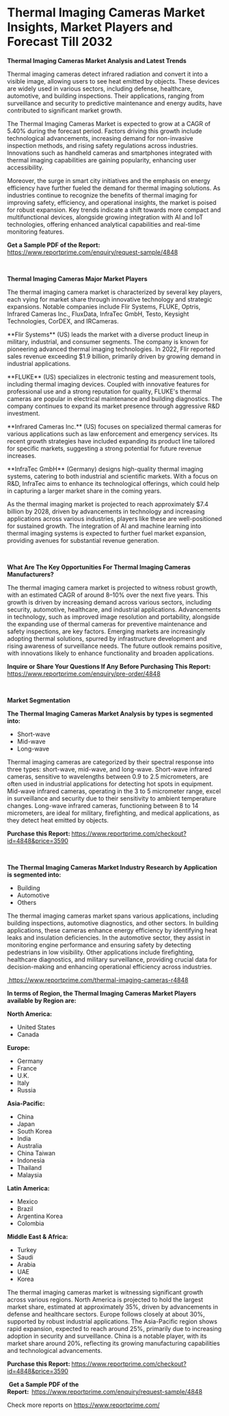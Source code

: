 <p><h1>Thermal Imaging Cameras Market Insights, Market Players and Forecast Till 2032</h1></p><p><strong>Thermal Imaging Cameras Market Analysis and Latest Trends</strong></p>
<p><p>Thermal imaging cameras detect infrared radiation and convert it into a visible image, allowing users to see heat emitted by objects. These devices are widely used in various sectors, including defense, healthcare, automotive, and building inspections. Their applications, ranging from surveillance and security to predictive maintenance and energy audits, have contributed to significant market growth.</p><p>The Thermal Imaging Cameras Market is expected to grow at a CAGR of 5.40% during the forecast period. Factors driving this growth include technological advancements, increasing demand for non-invasive inspection methods, and rising safety regulations across industries. Innovations such as handheld cameras and smartphones integrated with thermal imaging capabilities are gaining popularity, enhancing user accessibility.</p><p>Moreover, the surge in smart city initiatives and the emphasis on energy efficiency have further fueled the demand for thermal imaging solutions. As industries continue to recognize the benefits of thermal imaging for improving safety, efficiency, and operational insights, the market is poised for robust expansion. Key trends indicate a shift towards more compact and multifunctional devices, alongside growing integration with AI and IoT technologies, offering enhanced analytical capabilities and real-time monitoring features.</p></p>
<p><strong>Get a Sample PDF of the Report:&nbsp;</strong> <a href="https://www.reportprime.com/enquiry/request-sample/4848?utm_campaign=3176&utm_medium=2&utm_source=Github&utm_content=ia&utm_term=19032025&utm_id=thermal-imaging-cameras">https://www.reportprime.com/enquiry/request-sample/4848</a></p>
<p>&nbsp;</p>
<p><strong>Thermal Imaging Cameras Major Market Players</strong></p>
<p><p>The thermal imaging camera market is characterized by several key players, each vying for market share through innovative technology and strategic expansions. Notable companies include Flir Systems, FLUKE, Optris, Infrared Cameras Inc., FluxData, InfraTec GmbH, Testo, Keysight Technologies, CorDEX, and IRCameras.</p><p>**Flir Systems** (US) leads the market with a diverse product lineup in military, industrial, and consumer segments. The company is known for pioneering advanced thermal imaging technologies. In 2022, Flir reported sales revenue exceeding $1.9 billion, primarily driven by growing demand in industrial applications.</p><p>**FLUKE** (US) specializes in electronic testing and measurement tools, including thermal imaging devices. Coupled with innovative features for professional use and a strong reputation for quality, FLUKE's thermal cameras are popular in electrical maintenance and building diagnostics. The company continues to expand its market presence through aggressive R&D investment.</p><p>**Infrared Cameras Inc.** (US) focuses on specialized thermal cameras for various applications such as law enforcement and emergency services. Its recent growth strategies have included expanding its product line tailored for specific markets, suggesting a strong potential for future revenue increases.</p><p>**InfraTec GmbH** (Germany) designs high-quality thermal imaging systems, catering to both industrial and scientific markets. With a focus on R&D, InfraTec aims to enhance its technological offerings, which could help in capturing a larger market share in the coming years.</p><p>As the thermal imaging market is projected to reach approximately $7.4 billion by 2028, driven by advancements in technology and increasing applications across various industries, players like these are well-positioned for sustained growth. The integration of AI and machine learning into thermal imaging systems is expected to further fuel market expansion, providing avenues for substantial revenue generation.</p></p>
<p>&nbsp;</p>
<p><strong>What Are The Key Opportunities For Thermal Imaging Cameras Manufacturers?</strong></p>
<p><p>The thermal imaging camera market is projected to witness robust growth, with an estimated CAGR of around 8–10% over the next five years. This growth is driven by increasing demand across various sectors, including security, automotive, healthcare, and industrial applications. Advancements in technology, such as improved image resolution and portability, alongside the expanding use of thermal cameras for preventive maintenance and safety inspections, are key factors. Emerging markets are increasingly adopting thermal solutions, spurred by infrastructure development and rising awareness of surveillance needs. The future outlook remains positive, with innovations likely to enhance functionality and broaden applications.</p></p>
<p><strong>Inquire or Share Your Questions If Any Before Purchasing This Report:</strong> <a href="https://www.reportprime.com/enquiry/pre-order/4848?utm_campaign=3176&utm_medium=2&utm_source=Github&utm_content=ia&utm_term=19032025&utm_id=thermal-imaging-cameras">https://www.reportprime.com/enquiry/pre-order/4848</a></p>
<p>&nbsp;</p>
<p><strong>Market Segmentation</strong></p>
<p><strong>The Thermal Imaging Cameras Market Analysis by types is segmented into:</strong></p>
<p><ul><li>Short-wave</li><li>Mid-wave</li><li>Long-wave</li></ul></p>
<p><p>Thermal imaging cameras are categorized by their spectral response into three types: short-wave, mid-wave, and long-wave. Short-wave infrared cameras, sensitive to wavelengths between 0.9 to 2.5 micrometers, are often used in industrial applications for detecting hot spots in equipment. Mid-wave infrared cameras, operating in the 3 to 5 micrometer range, excel in surveillance and security due to their sensitivity to ambient temperature changes. Long-wave infrared cameras, functioning between 8 to 14 micrometers, are ideal for military, firefighting, and medical applications, as they detect heat emitted by objects.</p></p>
<p><strong>Purchase this Report:&nbsp;</strong><a href="https://www.reportprime.com/checkout?id=4848&price=3590&utm_campaign=3176&utm_medium=2&utm_source=Github&utm_content=ia&utm_term=19032025&utm_id=thermal-imaging-cameras">https://www.reportprime.com/checkout?id=4848&price=3590</a></p>
<p>&nbsp;</p>
<p><strong>The Thermal Imaging Cameras Market Industry Research by Application is segmented into:</strong></p>
<p><ul><li>Building</li><li>Automotive</li><li>Others</li></ul></p>
<p><p>The thermal imaging cameras market spans various applications, including building inspections, automotive diagnostics, and other sectors. In building applications, these cameras enhance energy efficiency by identifying heat leaks and insulation deficiencies. In the automotive sector, they assist in monitoring engine performance and ensuring safety by detecting pedestrians in low visibility. Other applications include firefighting, healthcare diagnostics, and military surveillance, providing crucial data for decision-making and enhancing operational efficiency across industries.</p></p>
<p><a href="https://www.reportprime.com/thermal-imaging-cameras-r4848?utm_campaign=3176&utm_medium=2&utm_source=Github&utm_content=ia&utm_term=19032025&utm_id=thermal-imaging-cameras">&nbsp;https://www.reportprime.com/thermal-imaging-cameras-r4848</a></p>
<p><strong>In terms of Region, the Thermal Imaging Cameras Market Players available by Region are:</strong></p>
<p>
    <p> <strong> North America: </strong>
        <ul>
            <li>United States</li>
            <li>Canada</li>
        </ul>
        </p> 
    <p> <strong> Europe: </strong>
        <ul>
            <li>Germany</li>
            <li>France</li>
            <li>U.K.</li>
            <li>Italy</li>
            <li>Russia</li>
        </ul>
        </p> 
    <p> <strong> Asia-Pacific: </strong>
        <ul>
            <li>China</li>
            <li>Japan</li>
            <li>South Korea</li>
            <li>India</li>
            <li>Australia</li>
            <li>China Taiwan</li>
            <li>Indonesia</li>
            <li>Thailand</li>
            <li>Malaysia</li>
        </ul>
        </p> 
    <p> <strong> Latin America: </strong>
        <ul>
            <li>Mexico</li>
            <li>Brazil</li>
            <li>Argentina Korea</li>
            <li>Colombia</li>
        </ul>
        </p> 
    <p> <strong> Middle East & Africa: </strong>
        <ul>
            <li>Turkey</li>
            <li>Saudi</li>
            <li>Arabia</li>
            <li>UAE</li>
            <li>Korea</li>
        </ul>
    </p>
    </p>
<p><p>The thermal imaging cameras market is witnessing significant growth across various regions. North America is projected to hold the largest market share, estimated at approximately 35%, driven by advancements in defense and healthcare sectors. Europe follows closely at about 30%, supported by robust industrial applications. The Asia-Pacific region shows rapid expansion, expected to reach around 25%, primarily due to increasing adoption in security and surveillance. China is a notable player, with its market share around 20%, reflecting its growing manufacturing capabilities and technological advancements.</p></p>
<p><strong>Purchase this Report: </strong><a href="https://www.reportprime.com/checkout?id=4848&price=3590&utm_campaign=3176&utm_medium=2&utm_source=Github&utm_content=ia&utm_term=19032025&utm_id=thermal-imaging-cameras">https://www.reportprime.com/checkout?id=4848&price=3590</a></p>
<p>&nbsp;<strong>Get a Sample PDF of the Report:&nbsp;&nbsp;</strong><a href="https://www.reportprime.com/enquiry/request-sample/4848?utm_campaign=3176&utm_medium=2&utm_source=Github&utm_content=ia&utm_term=19032025&utm_id=thermal-imaging-cameras">https://www.reportprime.com/enquiry/request-sample/4848</a></p>
<p><strong></strong></p>
<p>Check more reports on <a href="https://www.reportprime.com/?utm_campaign=3176&utm_medium=2&utm_source=Github&utm_content=ia&utm_term=19032025&utm_id=thermal-imaging-cameras">https://www.reportprime.com/</a></p>